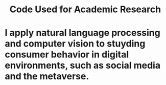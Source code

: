 # <p align='center'> Code Used for Academic Research </p>

# I apply natural language processing and computer vision to stuyding consumer behavior in digital environments, such as social media and the metaverse.
